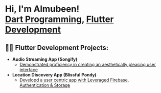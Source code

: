<h1>Hi, I'm Almubeen! <br/><a href="https://github.com/joshmadakor1">Dart Programming</a>, <a href="https://www.linkedin.com/in/joshmadakor/">Flutter Development</a>

<h2>👨‍💻 Flutter Development Projects:</h2>

- <b>Audio Streaming App (Songify)</b>
  - [Demonstrated proficiency in creating an aesthetically pleasing user interface](https://github.com/acemubeen/pondyApp)
- <b>Location Discovery App (Blissful Pondy)</b>
  - [Developd a user centric app with Leveraged Firebase, Authentication & Storage](https://github.com/acemubeen/pondyApp) <b><i></b></i>


<!-- repository because its `README.md` (this file) appears on your GitHub profile.

Here are some ideas to get you started:

- 🔭 I’m currently working on ...
- 🌱 I’m currently learning ...
- 👯 I’m looking to collaborate on ...
- 🤔 I’m looking for help with ...
- 💬 Ask me about ...
- 📫 How to reach me: ...
- 😄 Pronouns: ...
- ⚡ Fun fact: ...
-->

